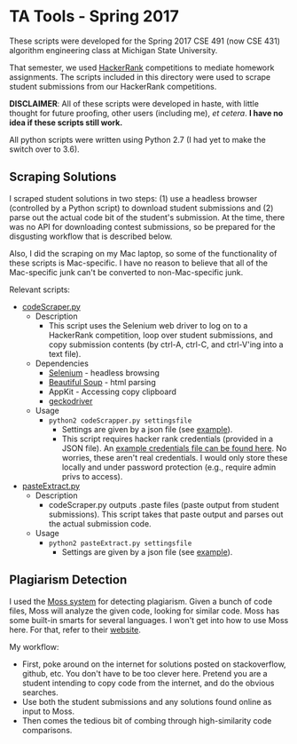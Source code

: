 # TA Tools - Spring 2017

These scripts were developed for the Spring 2017 CSE 491 (now CSE 431) algorithm
engineering class at Michigan State University.

That semester, we used [HackerRank](https://www.hackerrank.com/) competitions to
mediate homework assignments. The scripts included in this directory were used to
scrape student submissions from our HackerRank competitions.

**DISCLAIMER**: All of these scripts were developed in haste, with little thought
for future proofing, other users (including me), _et cetera_. **I have no idea
if these scripts still work.**

All python scripts were written using Python 2.7 (I had yet to make the switch
over to 3.6).

## Scraping Solutions

I scraped student solutions in two steps: (1) use a headless browser (controlled
by a Python script) to download student submissions and (2) parse out the actual
code bit of the student's submission. At the time, there was no API for downloading
contest submissions, so be prepared for the disgusting workflow that is described
below.

Also, I did the scraping on my Mac laptop, so some of the functionality of these
scripts is Mac-specific. I have no reason to believe that all of the Mac-specific
junk can't be converted to non-Mac-specific junk.

Relevant scripts:

- [codeScraper.py](./scripts/codeScrapper.py)
  - Description
    - This script uses the Selenium web driver to log on to a HackerRank competition,
      loop over student submissions, and copy submission contents (by ctrl-A, ctrl-C,
      and ctrl-V'ing into a text file).
  - Dependencies
    - [Selenium](https://www.seleniumhq.org/) - headless browsing
    - [Beautiful Soup](https://www.crummy.com/software/BeautifulSoup/) - html parsing
    - AppKit - Accessing copy clipboard
    - [geckodriver](https://firefox-source-docs.mozilla.org/testing/geckodriver/geckodriver/)
  - Usage
    - `python2 codeScrapper.py settingsfile`
      - Settings are given by a json file (see [example](./scripts/scraper-settings-example.json)).
      - This script requires hacker rank credentials (provided in a JSON file).
        An [example credentials file can be found here](./creds/ex_hr_creds.json).
        No worries, these aren't real credentials. I would only store these locally
        and under password protection (e.g., require admin privs to access).
- [pasteExtract.py](./scripts/pasteExtract.py)
  - Description
    - codeScraper.py outputs .paste files (paste output from student submissions).
      This script takes that paste output and parses out the actual submission code.
  - Usage
    - `python2 pasteExtract.py settingsfile`
      - Settings are given by a json file (see [example](./scripts/scraper-settings-example.json)).

## Plagiarism Detection

I used the [Moss system](https://theory.stanford.edu/~aiken/moss/) for detecting plagiarism. Given a bunch of code files, Moss will analyze the given code, looking
for similar code. Moss has some built-in smarts for several languages. I won't get 
into how to use Moss here. For that, refer to their [website](https://theory.stanford.edu/~aiken/moss/). 

My workflow:

- First, poke around on the internet for solutions posted on stackoverflow, github,
  etc. You don't have to be too clever here. Pretend you are a student intending
  to copy code from the internet, and do the obvious searches. 
- Use both the student submissions and any solutions found online as input to Moss.
- Then comes the tedious bit of combing through high-similarity code comparisons.